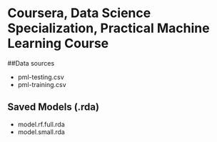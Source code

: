 # Coursera, Data Science Specialization, Practical Machine Learning Course
##Data sources
* pml-testing.csv
* pml-training.csv
## Saved Models (.rda)
* model.rf.full.rda
* model.small.rda
